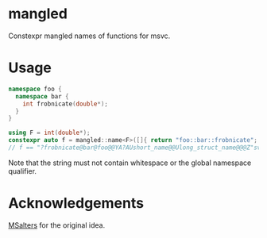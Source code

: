 # mangled
Constexpr mangled names of functions for msvc.

# Usage

````c++
namespace foo {
  namespace bar {
    int frobnicate(double*);
  }
}

using F = int(double*);
constexpr auto f = mangled::name<F>([]{ return "foo::bar::frobnicate"; });
// f == "?frobnicate@bar@foo@@YA?AUshort_name@@Ulong_struct_name@@@Z"sv
````

Note that the string must not contain whitespace or the global namespace qualifier.


# Acknowledgements

[MSalters][1] for the original idea.

[1]: https://stackoverflow.com/a/16016860/4832499
